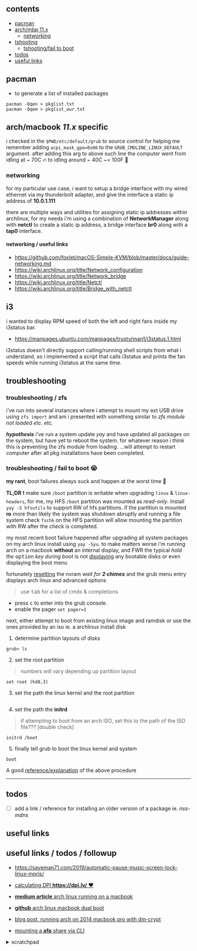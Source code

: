 
## contents

<a name="contents"></a>

- [pacman](#pacman)
- [arch/mbp 11.x](#arch-on-macbook)
  - [networking](#networking)
- [tshooting](#troubleshooting)
  - [tshooting/fail to boot](#tshoot-fail-to-boot)
- [todos](#todos)
- [useful links](#useful-links)


## pacman

<a name="pacman"></a>

- to generate a list of installed packages

```shell
pacman -Qqen > pkglist.txt
pacman -Qqem > pkglist_aur.txt
```

## arch/macbook _11.x_ specific

<a name="arch-on-macbook"></a>

i checked in the `$PWD/etc/default/grub` to source control for helping me remember adding `acpi_mask_gpe=0x06` to the `GRUB_CMDLINE_LINUX_DEFAULT` argument. after adding this arg to above such line the computer went from idling at ~ 70C 🔥 to idling around ~ 40C ~= 100F 🥶

### networking

<a name="networking"></a>

for my particular use case, i want to setup a bridge interface with my wired ethernet via my thunderbolt adapter, and give the interface a static ip address of **10.0.1.111**

there are multiple ways and utilities for assigning static ip addresses within archlinux, for my needs i'm using a combination of **NetworkManager** along with **netctl** to create a static ip address, a bridge interface **br0** along with a **tap0** interface.

#### networking / useful links

- https://github.com/foxlet/macOS-Simple-KVM/blob/master/docs/guide-networking.md
- https://wiki.archlinux.org/title/Network_configuration
- https://wiki.archlinux.org/title/Network_bridge
- https://wiki.archlinux.org/title/Netctl
- https://wiki.archlinux.org/title/Bridge_with_netctl

## i3

i wanted to display RPM speed of both the left and right fans inside my i3status bar.

- https://manpages.ubuntu.com/manpages/trusty/man1/i3status.1.html

i3status doesn't directly support calling/running shell scripts from what i understand, so i implemented a script that calls i3status and prints the fan speeds while running i3status at the same time.

## troubleshooting

<a name="troubleshooting"></a>

### troubleshooting / zfs

i've run into several instances where i attempt to mount my ext USB drive using `zfs import` and am i presented with something similar to _zfs module not loaded etc. etc._

***hypothesis*** i've run a system update _yay_ and have updated all packages on the system, but have yet to reboot the system. for whatever reason i think this is preventing the zfs module from loading. ...will attempt to restart computer after all pkg installations have been completed.

### troubleshooting / fail to boot 😭

<a name="tshoot-fail-to-boot"></a>

**my rant**, boot failures always suck and happen at the worst time 🤦

**TL;DR** ❗️ make sure `/boot` partition is writable when upgrading `linux` & `linux-headers`, for me, my HFS `/boot` partition was mounted as _read-only_. Install `yay -S hfsutils` to support RW of hfs partitions. if the partition is mounted **ro** more than likely the system was shutdown abruptly and running a file system check `fschk` on the HFS partition will allow mounting the partition with RW after the check is completed.

my most recent boot failure happened after upgrading all system packages on my arch linux install using `yay -Syu`. to make matters worse i'm running arch on a macbook **without** an internal display, and FWR the typical _hold the_ <kbd>option</kbd> _key during boot_ is not [displaying][ul1] any bootable disks or even displaying the boot menu

fortunately [resetting][ul2] the nvram _wait for **2 chimes**_ and the grub menu entry displays arch linux and advanced options

> use <kbd>tab</kbd> for a list of cmds & completions

- press <kbd>c</kbd> to enter into the grub console.
- enable the pager `set pager=1`

next, either attempt to boot from existing linux image and ramdisk or use the ones provided by an iso ie. a archlinux install disk

1. determine partition layouts of disks

```
grub> ls
```

2. set the root partition

> numbers will vary depending up partition layout

```
set root (hd0,3)
```

3. set the path the linux kernel and the root partition

```

```

4. set the path the **initrd**

> if attempting to boot from an arch ISO, set this to the path of the ISO file??? [double check]

```
initrd /boot
```

5. finally tell grub to boot the linux kernel and system

```
boot
```

A good [reference/explanation][ul3] of the above procedure

---

[ul1]: <https://support.apple.com/guide/mac-help/change-your-mac-startup-disk-mchlp1034/mac>
[ul2]: <https://support.apple.com/en-us/HT204063>
[ul3]: <https://www.ubuntubuzz.com/2016/03/booting-gnulinux-manually-with-grub-prompt.html>

## todos

<a name="todos"></a>

- [ ] add a link / reference for installing an older version of a package ie. _nss-mdns_

## useful links

<a name="useful-links"></a>

## useful links / todos / followup

- https://saveman71.com/2019/automatic-pause-music-screen-lock-linux-mpris/

- [calculating DPI **https://dpi.lv/** ❤][ul8]
- [**medium article** arch linux running on a macbook][ul4]
- [**github** arch linux macbook dual boot][ul5]
- [blog post, running arch on 2014 macbook pro with dm-crypt][ul6]
- [mounting a **afp** share via CLI][ul7]


[ul4]: <https://medium.com/@philpl/arch-linux-running-on-my-macbook-2ea525ebefe3>
[ul5]: <https://github.com/s0344/ArchLinux_MacOS_Dualboot#22>
[ul6]: <https://loicpefferkorn.net/2015/01/arch-linux-on-macbook-pro-retina-2014-with-dm-crypt-lvm-and-suspend-to-disk/>
[ul7]: <https://stackoverflow.org/wiki/Mount_an_AFP_share_from_Linux>
[ul8]: <https://dpi.lv/>
[ul9]: <https://github.com/foxlet/macOS-Simple-KVM/blob/master/docs/guide-networking.md>
[ul10]: <https://www.linuxquestions.org/questions/linux-virtualization-and-cloud-90/virsh-failed-to-start-network-default-4175672429/>
[ul11]: <https://bbs.archlinux.org/viewtopic.php?id=247377>

<details>

<summary>scratchpad</summary>

## experimenting with libvirt/libvirtd

- with my current arch linux install there is no `/etc/network/interfaces` file.

- archlinux does not use the above mentioned file, as that is a _debianism_, network manager can used used to setup a bridge with tun/tap [learn more][ul9]

- while experimenting with libvirtd to manage vms, when using `systemctl` to status libvirtd, the following error msg appeared
  `libvirtd cannot check dnsmasq binary /usr/bin/dnsmasq: no such file or directory`
  install dnsmasq

- next error, `cannot find 'dmidecode' in path: no such file or directory`
- setup **pollkit**, install **dmidecode**, no fiddlig with a pollkit agent so far.

- next error, upon launching `virt-manager`

  ```
  virt-manager unable to connect to libvrit qemu:///system authentication unavailable
  ```

  **answer**, add $USER launching `virt-manager` to the `libvirt` user group

- next error, 

  ```
  virt-manager error starting domain: requested operation is not valid: network 'default' is not active
  ```

  **answer**, the **default** network has to be defined using an XML file [learn more][ul10]

  ```shell
  sudo virsh net-define /etc/libvirt/qemu/networks/default.xml
  sudo virsh net-autostart default
  sudo virsh net-start default
  sudo virsh net-list --all
  ```

- next error, [useful link **bbs.archlinuxr.og**][ul11]

  ```
  error starting domain: cannot access storage file as uid gid permission denied
  ```

  **answer**, edit `/etc/libvirt/qemu.conf`

</details>
